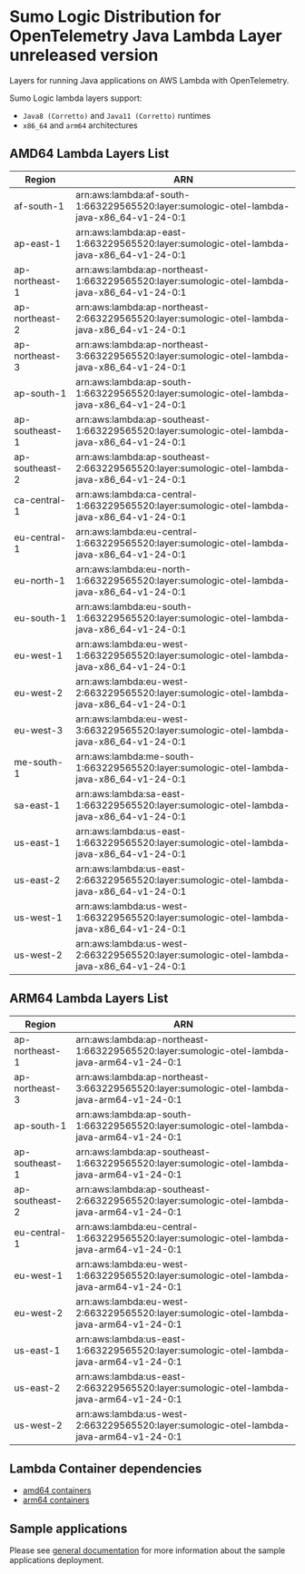 # Sumo Logic Distribution for OpenTelemetry Java Lambda Layer unreleased version

Layers for running Java applications on AWS Lambda with OpenTelemetry.

Sumo Logic lambda layers support:

- `Java8 (Corretto)` and `Java11 (Corretto)` runtimes
- `x86_64` and `arm64` architectures

## AMD64 Lambda Layers List

| Region         | ARN                                                                                          |
|----------------|----------------------------------------------------------------------------------------------|
| af-south-1     | arn:aws:lambda:af-south-1:663229565520:layer:sumologic-otel-lambda-java-x86_64-v1-24-0:1     |
| ap-east-1      | arn:aws:lambda:ap-east-1:663229565520:layer:sumologic-otel-lambda-java-x86_64-v1-24-0:1      |
| ap-northeast-1 | arn:aws:lambda:ap-northeast-1:663229565520:layer:sumologic-otel-lambda-java-x86_64-v1-24-0:1 |
| ap-northeast-2 | arn:aws:lambda:ap-northeast-2:663229565520:layer:sumologic-otel-lambda-java-x86_64-v1-24-0:1 |
| ap-northeast-3 | arn:aws:lambda:ap-northeast-3:663229565520:layer:sumologic-otel-lambda-java-x86_64-v1-24-0:1 |
| ap-south-1     | arn:aws:lambda:ap-south-1:663229565520:layer:sumologic-otel-lambda-java-x86_64-v1-24-0:1     |
| ap-southeast-1 | arn:aws:lambda:ap-southeast-1:663229565520:layer:sumologic-otel-lambda-java-x86_64-v1-24-0:1 |
| ap-southeast-2 | arn:aws:lambda:ap-southeast-2:663229565520:layer:sumologic-otel-lambda-java-x86_64-v1-24-0:1 |
| ca-central-1   | arn:aws:lambda:ca-central-1:663229565520:layer:sumologic-otel-lambda-java-x86_64-v1-24-0:1   |
| eu-central-1   | arn:aws:lambda:eu-central-1:663229565520:layer:sumologic-otel-lambda-java-x86_64-v1-24-0:1   |
| eu-north-1     | arn:aws:lambda:eu-north-1:663229565520:layer:sumologic-otel-lambda-java-x86_64-v1-24-0:1     |
| eu-south-1     | arn:aws:lambda:eu-south-1:663229565520:layer:sumologic-otel-lambda-java-x86_64-v1-24-0:1     |
| eu-west-1      | arn:aws:lambda:eu-west-1:663229565520:layer:sumologic-otel-lambda-java-x86_64-v1-24-0:1      |
| eu-west-2      | arn:aws:lambda:eu-west-2:663229565520:layer:sumologic-otel-lambda-java-x86_64-v1-24-0:1      |
| eu-west-3      | arn:aws:lambda:eu-west-3:663229565520:layer:sumologic-otel-lambda-java-x86_64-v1-24-0:1      |
| me-south-1     | arn:aws:lambda:me-south-1:663229565520:layer:sumologic-otel-lambda-java-x86_64-v1-24-0:1     |
| sa-east-1      | arn:aws:lambda:sa-east-1:663229565520:layer:sumologic-otel-lambda-java-x86_64-v1-24-0:1      |
| us-east-1      | arn:aws:lambda:us-east-1:663229565520:layer:sumologic-otel-lambda-java-x86_64-v1-24-0:1      |
| us-east-2      | arn:aws:lambda:us-east-2:663229565520:layer:sumologic-otel-lambda-java-x86_64-v1-24-0:1      |
| us-west-1      | arn:aws:lambda:us-west-1:663229565520:layer:sumologic-otel-lambda-java-x86_64-v1-24-0:1      |
| us-west-2      | arn:aws:lambda:us-west-2:663229565520:layer:sumologic-otel-lambda-java-x86_64-v1-24-0:1      |

## ARM64 Lambda Layers List

| Region         | ARN                                                                                         |
|----------------|---------------------------------------------------------------------------------------------|
| ap-northeast-1 | arn:aws:lambda:ap-northeast-1:663229565520:layer:sumologic-otel-lambda-java-arm64-v1-24-0:1 |
| ap-northeast-3 | arn:aws:lambda:ap-northeast-3:663229565520:layer:sumologic-otel-lambda-java-arm64-v1-24-0:1 |
| ap-south-1     | arn:aws:lambda:ap-south-1:663229565520:layer:sumologic-otel-lambda-java-arm64-v1-24-0:1     |
| ap-southeast-1 | arn:aws:lambda:ap-southeast-1:663229565520:layer:sumologic-otel-lambda-java-arm64-v1-24-0:1 |
| ap-southeast-2 | arn:aws:lambda:ap-southeast-2:663229565520:layer:sumologic-otel-lambda-java-arm64-v1-24-0:1 |
| eu-central-1   | arn:aws:lambda:eu-central-1:663229565520:layer:sumologic-otel-lambda-java-arm64-v1-24-0:1   |
| eu-west-1      | arn:aws:lambda:eu-west-1:663229565520:layer:sumologic-otel-lambda-java-arm64-v1-24-0:1      |
| eu-west-2      | arn:aws:lambda:eu-west-2:663229565520:layer:sumologic-otel-lambda-java-arm64-v1-24-0:1      |
| us-east-1      | arn:aws:lambda:us-east-1:663229565520:layer:sumologic-otel-lambda-java-arm64-v1-24-0:1      |
| us-east-2      | arn:aws:lambda:us-east-2:663229565520:layer:sumologic-otel-lambda-java-arm64-v1-24-0:1      |
| us-west-2      | arn:aws:lambda:us-west-2:663229565520:layer:sumologic-otel-lambda-java-arm64-v1-24-0:1      |

## Lambda Container dependencies

- [amd64 containers](https://github.com/SumoLogic/sumologic-otel-lambda/releases/download/java-v1.24.0/opentelemetry-java-wrapper-amd64.zip)
- [arm64 containers](https://github.com/SumoLogic/sumologic-otel-lambda/releases/download/java-v1.24.0/opentelemetry-java-wrapper-arm64.zip)

## Sample applications

Please see [general documentation](../docs/sample_applications.md) for more information about the sample applications deployment.
